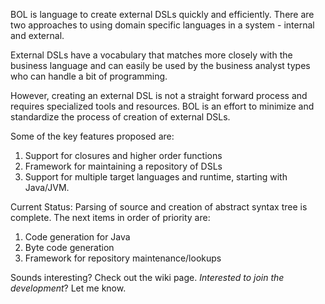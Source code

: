 BOL is language to create external DSLs quickly and efficiently.
There are two approaches to using domain specific languages in a system - internal and external.

External DSLs have a vocabulary that matches more closely with the business language and can easily be used by the business analyst types who can handle a bit of programming.

However, creating an external DSL is not a straight forward process and requires specialized tools and resources.  BOL is an effort to minimize and standardize the process of creation of external DSLs.


Some of the key features proposed are:

  1. Support for closures and higher order functions
  1. Framework for maintaining a repository of DSLs
  1. Support for multiple target languages and runtime, starting with Java/JVM.


Current Status:
Parsing of source and creation of abstract syntax tree is complete.  The next items in order of priority are:

  1. Code generation for Java
  1. Byte code generation
  1. Framework for repository maintenance/lookups


Sounds interesting?  Check out the wiki page.
_Interested to join the development_?  Let me know.